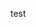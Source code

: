 




































































































test





